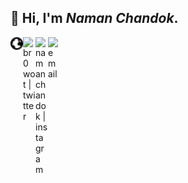 ## 👋 Hi, I'm _Naman Chandok_.

[<img align="left" alt="browot.xyz" width="20px" src="https://raw.githubusercontent.com/iconic/open-iconic/master/svg/globe.svg" />][website]
[<img align="left" alt="br0wot | twitter" width="20px" src="https://cdn.jsdelivr.net/npm/simple-icons@v3/icons/twitter.svg" />][twitter]
[<img align="left" alt="namanchandok | instagram" width="20px" src="https://cdn.jsdelivr.net/npm/simple-icons@v3/icons/instagram.svg" />][instagram]
[<img align="left" alt="email" width="20px" src="https://cdn.jsdelivr.net/npm/simple-icons@3.4.1/icons/gmail.svg" />][email]


[website]: https://browot.xyz
[twitter]: https://twitter.com/br0wot
[instagram]: https://instagram.com/namanchandok
[email]: mailto:namanchandok1@gmail.com
